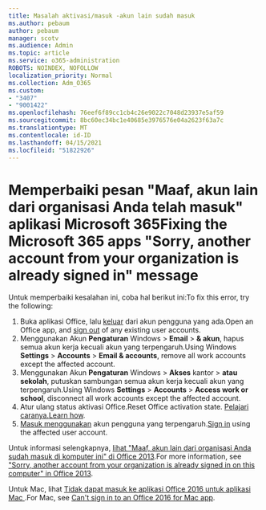 ```yaml
---
title: Masalah aktivasi/masuk -akun lain sudah masuk
ms.author: pebaum
author: pebaum
manager: scotv
ms.audience: Admin
ms.topic: article
ms.service: o365-administration
ROBOTS: NOINDEX, NOFOLLOW
localization_priority: Normal
ms.collection: Adm_O365
ms.custom:
- "3407"
- "9001422"
ms.openlocfilehash: 76eef6f89cc1cb4c26e9022c7048d23937e5af59
ms.sourcegitcommit: 8bc60ec34bc1e40685e3976576e04a2623f63a7c
ms.translationtype: MT
ms.contentlocale: id-ID
ms.lasthandoff: 04/15/2021
ms.locfileid: "51822926"
---
```

# <a name="fixing-the-microsoft-365-apps-sorry-another-account-from-your-organization-is-already-signed-in-message"></a><span data-ttu-id="5c022-102">Memperbaiki pesan "Maaf, akun lain dari organisasi Anda telah masuk" aplikasi Microsoft 365</span><span class="sxs-lookup"><span data-stu-id="5c022-102">Fixing the Microsoft 365 apps "Sorry, another account from your organization is already signed in" message</span></span>

<span data-ttu-id="5c022-103">Untuk memperbaiki kesalahan ini, coba hal berikut ini:</span><span class="sxs-lookup"><span data-stu-id="5c022-103">To fix this error, try the following:</span></span>

1. <span data-ttu-id="5c022-104">Buka aplikasi Office, lalu [keluar](https://support.office.com/article/5a20dc11-47e9-4b6f-945d-478cb6d92071) dari akun pengguna yang ada.</span><span class="sxs-lookup"><span data-stu-id="5c022-104">Open an Office app, and [sign out](https://support.office.com/article/5a20dc11-47e9-4b6f-945d-478cb6d92071) of any existing user accounts.</span></span>   
2. <span data-ttu-id="5c022-105">Menggunakan Akun **Pengaturan** Windows  >  **Email**  >  **& akun**, hapus semua akun kerja kecuali akun yang terpengaruh.</span><span class="sxs-lookup"><span data-stu-id="5c022-105">Using Windows **Settings** > **Accounts** > **Email & accounts**, remove all work accounts except the affected account.</span></span> 
3. <span data-ttu-id="5c022-106">Menggunakan Akun **Pengaturan** Windows  >  **Akses** kantor  >  **atau sekolah**, putuskan sambungan semua akun kerja kecuali akun yang terpengaruh.</span><span class="sxs-lookup"><span data-stu-id="5c022-106">Using Windows **Settings** > **Accounts** > **Access work or school**, disconnect all work accounts except the affected account.</span></span> 
4. <span data-ttu-id="5c022-107">Atur ulang status aktivasi Office.</span><span class="sxs-lookup"><span data-stu-id="5c022-107">Reset Office activation state.</span></span> <span data-ttu-id="5c022-108">[Pelajari caranya.](https://docs.microsoft.com/office365/troubleshoot/activation/reset-office-365-proplus-activation-state
)</span><span class="sxs-lookup"><span data-stu-id="5c022-108">[Learn how](https://docs.microsoft.com/office365/troubleshoot/activation/reset-office-365-proplus-activation-state
).</span></span>
5. <span data-ttu-id="5c022-109">[Masuk menggunakan](https://support.office.com/article/628ea040-f265-49de-b986-be09c3ebf8a9) akun pengguna yang terpengaruh.</span><span class="sxs-lookup"><span data-stu-id="5c022-109">[Sign in](https://support.office.com/article/628ea040-f265-49de-b986-be09c3ebf8a9) using the affected user account.</span></span> 

<span data-ttu-id="5c022-110">Untuk informasi selengkapnya, [lihat "Maaf, akun lain dari organisasi Anda sudah masuk di komputer ini" di Office 2013](https://docs.microsoft.com/office/troubleshoot/error-messages/another-account-already-signed-in).</span><span class="sxs-lookup"><span data-stu-id="5c022-110">For more information, see ["Sorry, another account from your organization is already signed in on this computer" in Office 2013](https://docs.microsoft.com/office/troubleshoot/error-messages/another-account-already-signed-in).</span></span>

<span data-ttu-id="5c022-111">Untuk Mac, lihat [Tidak dapat masuk ke aplikasi Office 2016 untuk aplikasi Mac ](https://docs.microsoft.com/office365/troubleshoot/authentication/sign-in-to-office-2016-for-mac-fail).</span><span class="sxs-lookup"><span data-stu-id="5c022-111">For Mac, see [Can't sign in to an Office 2016 for Mac app](https://docs.microsoft.com/office365/troubleshoot/authentication/sign-in-to-office-2016-for-mac-fail).</span></span>